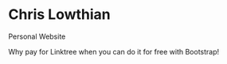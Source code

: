 # Chris Lowthian
Personal Website

Why pay for Linktree when you can do it for free with Bootstrap!
